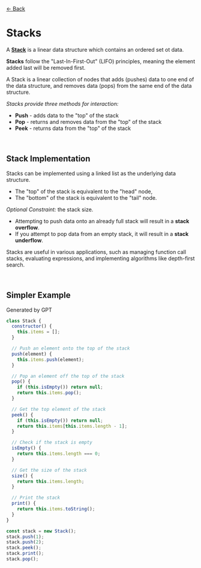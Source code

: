 [&larr; Back](./README.md)

# Stacks

A [**Stack**](https://github.com/trekhleb/javascript-algorithms/tree/master/src/data-structures/stack) is a linear data structure which contains an ordered set ot data.

**Stacks** follow the "Last-In-First-Out" (LIFO) principles, meaning the element added last will be removed first.

A Stack is a linear collection of nodes that adds (pushes) data to one end of the data structure, and removes data (pops) from the same end of the data structure.

_Stacks provide three methods for interaction:_

- **Push** - adds data to the "top" of the stack
- **Pop** - returns and removes data from the "top" of the stack
- **Peek** - returns data from the "top" of the stack

<br>

## Stack Implementation

Stacks can be implemented using a linked list as the underlying data structure.

- The "top" of the stack is equivalent to the "head" node,
- The "bottom" of the stack is equivalent to the "tail" node.

_Optional Constraint:_ the stack size.

- Attempting to push data onto an already full stack will result in a **stack overflow**.
- If you attempt to pop data from an empty stack, it will result in a **stack underflow**.

Stacks are useful in various applications, such as managing function call stacks, evaluating expressions, and implementing algorithms like depth-first search.

<br>

## Simpler Example

Generated by GPT

```js
class Stack {
  constructor() {
    this.items = [];
  }

  // Push an element onto the top of the stack
  push(element) {
    this.items.push(element);
  }

  // Pop an element off the top of the stack
  pop() {
    if (this.isEmpty()) return null;
    return this.items.pop();
  }

  // Get the top element of the stack
  peek() {
    if (this.isEmpty()) return null;
    return this.items[this.items.length - 1];
  }

  // Check if the stack is empty
  isEmpty() {
    return this.items.length === 0;
  }

  // Get the size of the stack
  size() {
    return this.items.length;
  }

  // Print the stack
  print() {
    return this.items.toString();
  }
}

const stack = new Stack();
stack.push(1);
stack.push(2);
stack.peek();
stack.print();
stack.pop();
```

<br>
